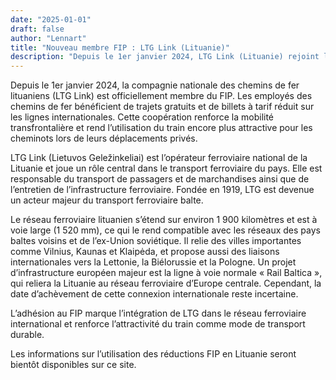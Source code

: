 ```yaml
---
date: "2025-01-01"
draft: false
author: "Lennart"
title: "Nouveau membre FIP : LTG Link (Lituanie)"
description: "Depuis le 1er janvier 2024, LTG Link (Lituanie) rejoint le programme FIP. Les cheminots bénéficient désormais de nouvelles réductions de voyage dans les pays baltes."
---
```


Depuis le 1er janvier 2024, la compagnie nationale des chemins de fer lituaniens (LTG Link) est officiellement membre du FIP. Les employés des chemins de fer bénéficient de trajets gratuits et de billets à tarif réduit sur les lignes internationales. Cette coopération renforce la mobilité transfrontalière et rend l’utilisation du train encore plus attractive pour les cheminots lors de leurs déplacements privés.

LTG Link (Lietuvos Geležinkeliai) est l’opérateur ferroviaire national de la Lituanie et joue un rôle central dans le transport ferroviaire du pays. Elle est responsable du transport de passagers et de marchandises ainsi que de l’entretien de l’infrastructure ferroviaire. Fondée en 1919, LTG est devenue un acteur majeur du transport ferroviaire balte.

Le réseau ferroviaire lituanien s’étend sur environ 1 900 kilomètres et est à voie large (1 520 mm), ce qui le rend compatible avec les réseaux des pays baltes voisins et de l’ex-Union soviétique. Il relie des villes importantes comme Vilnius, Kaunas et Klaipėda, et propose aussi des liaisons internationales vers la Lettonie, la Biélorussie et la Pologne. Un projet d’infrastructure européen majeur est la ligne à voie normale « Rail Baltica », qui reliera la Lituanie au réseau ferroviaire d’Europe centrale. Cependant, la date d’achèvement de cette connexion internationale reste incertaine.

L’adhésion au FIP marque l’intégration de LTG dans le réseau ferroviaire international et renforce l’attractivité du train comme mode de transport durable.

Les informations sur l’utilisation des réductions FIP en Lituanie seront bientôt disponibles sur ce site.
